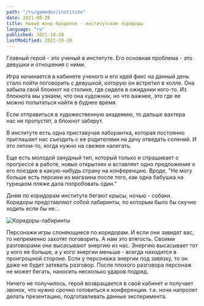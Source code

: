 ```yaml
---
path: "/ru/gamedev/institute"
date: 2021-08-28
title: Новый жанр бродилок - институтские коридоры
language: "ru"
published: 2021-10-28
lastModified: 2021-10-28
---
```



Главный герой - это ученый в институте. Его основная проблема - это девушки и отношения с ними. 

Игра начинается в кабинете ученого и его идей фикс на данный день стало пойти поговорить с девушкой, которую он встретил в холле. Она забыла свой блокнот на столике, где сидела в ожидании кого-то. Из блокнота мы узнаем, что она художник, но что важнее, это где ее можно попытаться найти в буднее время.

Если отправиться в художественную академию, то дальше вахтера нас не пропустят, а блокнот заберут. 

В институте есть одна приставучая лаборантка, которая постоянно приглашает нас съездить с ее родителями на дачу отведать солений. И это летом-то, когда нужно на свежее налегать. 

Еще есть молодой занудный тип, который только и спрашивает о прогрессе в работе, новых открытиях и вставляет одно предложение о его поездке в какую-нибудь страну на конференцию. Вроде, "Не могу больше есть персики из магазина после того, как одна бабушка на турецком пляже дала попробовать один."

Днем по коридорам института бегают крысы, ночью - собаки. Коридоры представляют собой лабиринты, по которым было бы скучно ходить если бы не...

![Коридоры-лабиринты](./pyroguelike-1.png)

Персонажи игры слоняющиеся по коридорам. И если они завидят вас, то непременно захотят поговорить. А нам это втягость. Своими разговорами они высасывают энергию из нас. Энергию высасывает тот у кого ее больше, а у кого энергии меньше - всегда находится в проигрошной стороне. Если у персонажа энергии под завязку, то он даже не будет затевать разговор. После плохого разговора персонаж не может бегать, наносить несколько ударов подряд.

Ничего не получилось, герой возвращается в свой кабинет и получает звонок, что нужно срочно готовиться к конференции. т.е. ночи напролет делать презентацию, подготавливать данные эксперимента.